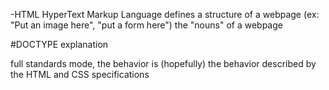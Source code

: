 -HTML
HyperText Markup Language
defines a structure of a webpage (ex: "Put an image here", "put a form here")
the "nouns" of a webpage
 
#DOCTYPE explanation

full standards mode, the behavior is (hopefully) the behavior described by the HTML and CSS specifications

